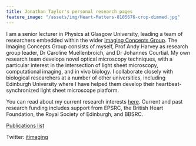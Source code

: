 ```yaml
---
title: Jonathan Taylor's personal research pages
feature_image: "/assets/img/Heart-Matters-8105676-crop-dimmed.jpg"
---
```

I am a senior lecturer in Physics at Glasgow University, leading a team of researchers embedded within the wider [Imaging Concepts Group](https://www.gla.ac.uk/schools/physics/research/groups/imagingconcepts/).
The Imaging Concepts Group consists of myself, Prof Andy Harvey as research group leader, Dr Caroline Muellenbroich, and Dr Johannes Courtial. 
My own research team develops novel optical microscopy techniques, with a particular interest in the intersection of light sheet microscopy, computational imaging, and in vivo biology.
I collaborate closely with biological researchers at a number of other universities, including Edinburgh University where I have helped them develop their heartbeat-synchronized light sheet microscope platform.

You can read about my current research interests [here](/research/).
Current and past research funding includes support from EPSRC, the British Heart Foundation, the Royal Society of Edinburgh, and BBSRC.

[Publications list](https://scholar.google.com/citations?user=Wv6f8ncAAAAJ)

Twitter: [jtimaging](https://twitter.com/jtimaging)
